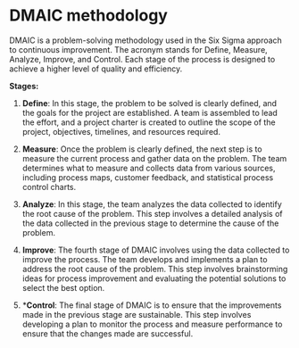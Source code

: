 # DMAIC methodology

DMAIC is a problem-solving methodology used in the Six Sigma approach to continuous improvement. The acronym stands for Define, Measure, Analyze, Improve, and Control. Each stage of the process is designed to achieve a higher level of quality and efficiency.

**Stages:**

1. **Define**: In this stage, the problem to be solved is clearly defined, and the goals for the project are established. A team is assembled to lead the effort, and a project charter is created to outline the scope of the project, objectives, timelines, and resources required.

2. **Measure**: Once the problem is clearly defined, the next step is to measure the current process and gather data on the problem. The team determines what to measure and collects data from various sources, including process maps, customer feedback, and statistical process control charts.

3. **Analyze**: In this stage, the team analyzes the data collected to identify the root cause of the problem. This step involves a detailed analysis of the data collected in the previous stage to determine the cause of the problem.

4. **Improve**: The fourth stage of DMAIC involves using the data collected to improve the process. The team develops and implements a plan to address the root cause of the problem. This step involves brainstorming ideas for process improvement and evaluating the potential solutions to select the best option.

5. ***Control**: The final stage of DMAIC is to ensure that the improvements made in the previous stage are sustainable. This step involves developing a plan to monitor the process and measure performance to ensure that the changes made are successful.
